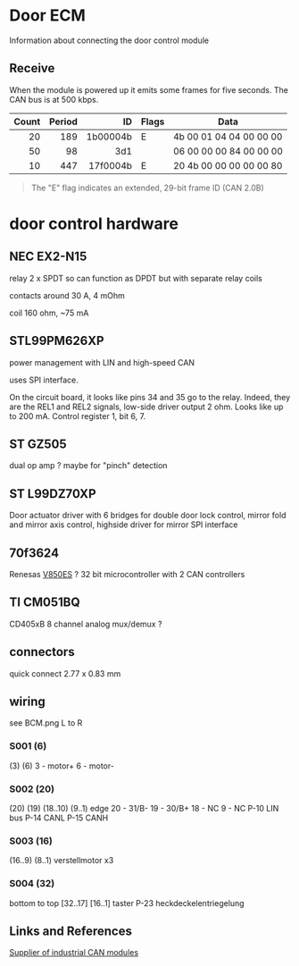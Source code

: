 # Door ECM
Information about connecting the door control module

## Receive
When the module is powered up it emits some frames for five seconds.
The CAN bus is at 500 kbps.

| Count | Period | ID      | Flags | Data |
| ---: | ------: | --------: | --- | --- 
| 20 | 189 | 1b00004b | E | 4b 00 01 04 04 00 00 00 |
| 50 | 98 | 3d1 | | 06 00 00 00 84 00 00 00
| 10 | 447 | 17f0004b | E | 20 4b 00 00 00 00 00 80

> The "E" flag indicates an extended, 29-bit frame ID (CAN 2.0B)

# door control hardware

## NEC EX2-N15
relay
2 x SPDT
so can function as DPDT
but with separate relay coils

contacts around 30 A, 4 mOhm

coil 160 ohm, ~75 mA

## STL99PM626XP
power management with LIN and high-speed CAN

uses SPI interface.

On the circuit board, it looks like pins 34 and 35 go to the relay.
Indeed, they are the REL1 and REL2 signals, low-side driver output 2 ohm.
Looks like up to 200 mA.
Control register 1, bit 6, 7.

## ST GZ505
dual op amp ?
maybe for "pinch" detection

## ST L99DZ70XP
Door actuator driver with 6 bridges for double door lock control, mirror fold and mirror axis control, highside driver for mirror
SPI interface

## 70f3624
Renesas [V850ES](https://www.renesas.com/us/en/document/mah/v850esfx3-user-manual-hardware?r=1055686) ?
32 bit microcontroller
with 2 CAN controllers

## TI CM051BQ
CD405xB
8 channel analog mux/demux ?

## connectors
quick connect
2.77 x 0.83 mm

## wiring
see BCM.png
L to R

### S001 (6)
(3) (6)
3 - motor+
6 - motor-

### S002 (20)
(20) (19)
(18..10)
(9..1) edge
20 - 31/B-
19 - 30/B+
18 - NC
9 - NC
P-10 LIN bus
P-14 CANL
P-15 CANH

### S003 (16)
(16..9)
(8..1)
verstellmotor x3

### S004 (32)
bottom to top
[32..17]
[16..1]
taster
P-23 heckdeckelentriegelung

## Links and References
[Supplier of industrial CAN modules](https://www.ametekvis.com/products/can-control-modules)
